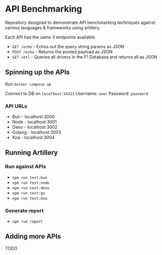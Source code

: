 # API Benchmarking

Repository designed to demonstrate API benchmarking techniques against various languages & frameworks using artillery.

Each API has the same 3 endpoints available
- ```GET /echo``` - Echos out the query string params as JSON
- ```POST /echo``` - Returns the posted payload as JSON
- ```GET /etl``` - Queries all drivers in the F1 Database and returns all as JSON

## Spinning up the APIs

Run `docker compose up`

Connect to DB on `localhost:54321`
Username: `user`
Password: `password`
### API URLs
- Bun - localhost:3000
- Node - localhost:3001
- Deno - localhost:3002
- Golang - localhost:3003
- Koa - localhost:3004

## Running Artillery 

### Run against APIs
- ```npm run test:bun```
- ```npm run test:node```
- ```npm run test:deno```
- ```npm run test:go```
- ```npm run test:koa```
### Generate report
 - ```npm run report```
  
## Adding more APIs
TODO